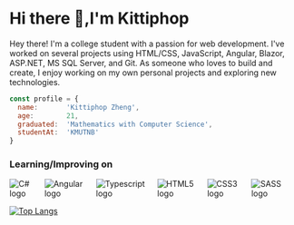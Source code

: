 # Hi there 👋,I'm Kittiphop
Hey there! I'm a college student with a passion for web development. I've worked on several projects using HTML/CSS, JavaScript, Angular, Blazor, ASP.NET, MS SQL Server, and Git. As someone who loves to build and create, I enjoy working on my own personal projects and exploring new technologies.
```javascript
const profile = {
  name:       'Kittiphop Zheng',
  age:        21,
  graduated:  'Mathematics with Computer Science',
  studentAt:  'KMUTNB'
}
```
### Learning/Improving on
<div style="display: flex;">
  <img src="https://img.shields.io/badge/.NET-512BD4?style=for-the-badge&logo=dotnet&logoColor=white" alt="C# logo" title="C#" />
  <img src="https://img.shields.io/badge/Angular-DD0031?style=for-the-badge&logo=angular&logoColor=white" alt="Angular logo" title="Angular" />
  <img src="https://img.shields.io/badge/TypeScript-007ACC?style=for-the-badge&logo=typescript&logoColor=white" alt="Typescript logo" title="Javascript" />
  <br />
  <img src="https://img.shields.io/badge/HTML5-E34F26?style=for-the-badge&logo=html5&logoColor=white" alt="HTML5 logo" title="HTML5" />
  <img src="https://img.shields.io/badge/CSS3-1572B6?style=for-the-badge&logo=css3&logoColor=white" alt="CSS3 logo" title="CSS3" />
  <img src="https://img.shields.io/badge/Sass-CC6699?style=for-the-badge&logo=sass&logoColor=white" alt="SASS logo" title="CSS3" />
</div>

[![Top Langs](https://github-readme-stats.vercel.app/api/top-langs/?username=KTpos9&layout=compact)](https://github.com/anuraghazra/github-readme-stats)
<!--
**KTpos9/KTpos9** is a ✨ _special_ ✨ repository because its `README.md` (this file) appears on your GitHub profile.

Here are some ideas to get you started:

- 🔭 I’m currently working on ...
- 🌱 I’m currently learning ...
- 👯 I’m looking to collaborate on ...
- 🤔 I’m looking for help with ...
- 💬 Ask me about ...
- 📫 How to reach me: ...
- 😄 Pronouns: ...
- ⚡ Fun fact: ...
-->
